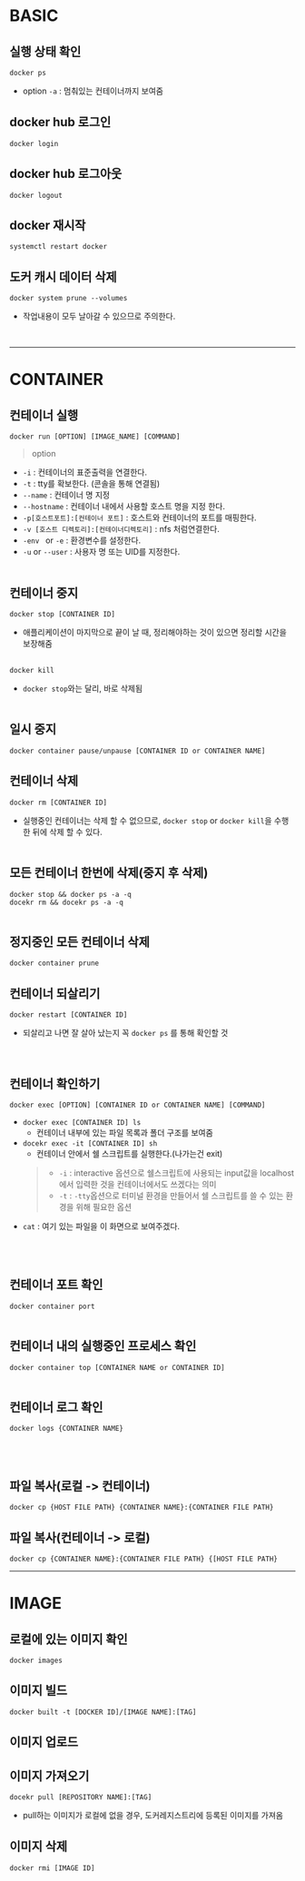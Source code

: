 # BASIC
## 실행 상태 확인
`docker ps`
- option
  `-a` : 멈춰있는 컨테이너까지 보여줌

## docker hub 로그인
`docker login`

## docker hub 로그아웃
`docker logout`


## docker 재시작
`systemctl restart docker`

## 도커 캐시 데이터 삭제
`docker system prune --volumes`
- 작업내용이 모두 날아갈 수 있으므로 주의한다.
<br>
<hr>

# CONTAINER

## 컨테이너 실행
`docker run [OPTION] [IMAGE_NAME] [COMMAND]`
> option
- `-i` : 컨테이너의 표준출력을 연결한다.
- `-t` : tty를 확보한다. (콘솔을 통해 연결됨)
- `--name` : 컨테이너 명 지정
- `--hostname` : 컨테이너 내에서 사용할 호스트 명을 지정 한다.
- `-p[호스트포트]:[컨테이너 포트]` : 호스트와 컨테이너의 포트를 매핑한다.
- `-v [호스트 디렉토리]:[컨테이너디렉토리]` : nfs 처럼연결한다.
- `-env ` or `-e` : 환경변수를 설정한다.
- `-u` or `--user` : 사용자 명 또는 UID를 지정한다. 
<br><br>

## 컨테이너 중지
`docker stop [CONTAINER ID]`
- 애플리케이션이 마지막으로 끝이 날 때, 정리해야하는 것이 있으면 정리할 시간을 보장해줌 <br> <br>

`docker kill`
- `docker stop`와는 달리, 바로 삭제됨
<br><br>

## 일시 중지
`docker container pause/unpause [CONTAINER ID or CONTAINER NAME]`


## 컨테이너 삭제
`docker rm [CONTAINER ID]`
- 실행중인 컨테이너는 삭제 할 수 없으므로, `docker stop` or `docker kill`을 수행한 뒤에 삭제 할 수 있다.
<br><br>

## 모든 컨테이너 한번에 삭제(중지 후 삭제)
`docker stop && docker ps -a -q` <br>
`docekr rm && docekr ps -a -q`
<br><br>

## 정지중인 모든 컨테이너 삭제
`docker container prune`

## 컨테이너 되살리기
`docker restart [CONTAINER ID]`
- 되살리고 나면 잘 살아 났는지 꼭 `docker ps` 를 통해 확인할 것  
<br><br>

## 컨테이너 확인하기
`docker exec [OPTION] [CONTAINER ID or CONTAINER NAME] [COMMAND]`

- `docker exec [CONTAINER ID] ls`
  - 컨테이너 내부에 있는 파일 목록과 폴더 구조를 보여줌
- `docekr exec -it [CONTAINER ID] sh`
  - 컨테이너 안에서 쉘 스크립트를 실행한다.(나가는건 exit)
  >
  > - `-i` : interactive 옵션으로 쉘스크립트에 사용되는 input값을 localhost에서 입력한 것을 컨테이너에서도 쓰겠다는 의미
  >  - `-t` : `-tty`옵션으로 터미널 환경을 만들어서 쉘 스크립트를 쓸 수 있는 환경을 위해 필요한 옵션 
* `cat` : 여기 있는 파일을 이 화면으로 보여주겠다.

<br> <br>

## 컨테이너 포트 확인
`docker container port`
<br> <br>

## 컨테이너 내의 실행중인 프로세스 확인
`docker container top [CONTAINER NAME or CONTAINER ID]`
<br> <br>

## 컨테이너 로그 확인
`docker logs {CONTAINER NAME}`

<br> <br>

## 파일 복사(로컬 -> 컨테이너)
`docker cp {HOST FILE PATH} {CONTAINER NAME}:{CONTAINER FILE PATH}`

## 파일 복사(컨테이너 -> 로컬)
`docker cp {CONTAINER NAME}:{CONTAINER FILE PATH} {[HOST FILE PATH}`

<hr>

# IMAGE
## 로컬에 있는 이미지 확인
`docker images`

## 이미지 빌드
`docker built -t [DOCKER ID]/[IMAGE NAME]:[TAG]`

## 이미지 업로드

## 이미지 가져오기
`docekr pull [REPOSITORY NAME]:[TAG]`
- pull하는 이미지가 로컬에 없을 경우, 도커레지스트리에 등록된 이미지를 가져옴 

## 이미지 삭제
`docker rmi [IMAGE ID]`